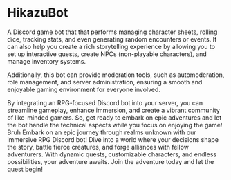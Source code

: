# HikazuBot

A Discord game bot that that performs managing character sheets, rolling dice, tracking stats, and even generating random encounters or events. It can also help you create a rich storytelling experience by allowing you to set up interactive quests, create NPCs (non-playable characters), and manage inventory systems.

Additionally, this bot can provide moderation tools, such as automoderation, role management, and server administration, ensuring a smooth and enjoyable gaming environment for everyone involved.

By integrating an RPG-focused Discord bot into your server, you can streamline gameplay, enhance immersion, and create a vibrant community of like-minded gamers. So, get ready to embark on epic adventures and let the bot handle the technical aspects while you focus on enjoying the game!
Bruh
Embark on an epic journey through realms unknown with our immersive RPG Discord bot! Dive into a world where your decisions shape the story, battle fierce creatures, and forge alliances with fellow adventurers. With dynamic quests, customizable characters, and endless possibilities, your adventure awaits. Join the adventure today and let the quest begin!

